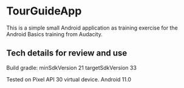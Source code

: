 # TourGuideApp
This is a simple small Android application as training exercise for the Android Basics
training from Audacity.

## Tech details for review and use
Build gradle: 
        minSdkVersion 21
        targetSdkVersion 33

Tested on Pixel API 30 virtual device. Android 11.0
